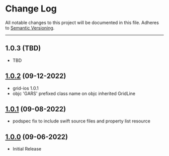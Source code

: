 # Change Log
All notable changes to this project will be documented in this file.
Adheres to [Semantic Versioning](http://semver.org/).

---

## 1.0.3 (TBD)

* TBD

## [1.0.2](https://github.com/ngageoint/gars-ios/releases/tag/1.0.2) (09-12-2022)

* grid-ios 1.0.1
* objc 'GARS' prefixed class name on objc inherited GridLine

## [1.0.1](https://github.com/ngageoint/gars-ios/releases/tag/1.0.1) (09-08-2022)

* podspec fix to include swift source files and property list resource

## [1.0.0](https://github.com/ngageoint/gars-ios/releases/tag/1.0.0) (09-06-2022)

* Initial Release
